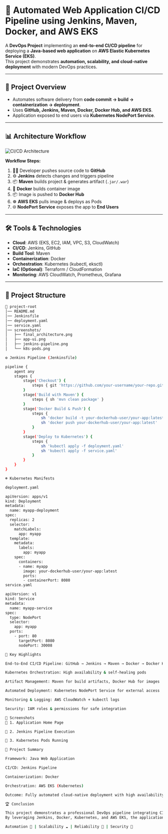 # 🚀 Automated Web Application CI/CD Pipeline using Jenkins, Maven, Docker, and AWS EKS

A **DevOps Project** implementing an **end-to-end CI/CD pipeline** for deploying a **Java-based web application** on **AWS Elastic Kubernetes Service (EKS)**.  
This project demonstrates **automation, scalability, and cloud-native deployment** with modern DevOps practices.

---

## 📌 Project Overview
- Automates software delivery from **code commit → build → containerization → deployment**.  
- Uses **GitHub, Jenkins, Maven, Docker, Docker Hub, and AWS EKS**.  
- Application exposed to end users via **Kubernetes NodePort Service**.  

---

## 📊 Architecture Workflow

![CI/CD Architecture](screenshots/final_architecture.png)

**Workflow Steps:**
1. 👨‍💻 Developer pushes source code to **GitHub**  
2. ⚙️ **Jenkins** detects changes and triggers pipeline  
3. 📦 **Maven** builds project & generates artifact (`.jar/.war`)  
4. 🐳 **Docker** builds container image  
5. 📦 Image is pushed to **Docker Hub**  
6. ☸️ **AWS EKS** pulls image & deploys as Pods  
7. 🌐 **NodePort Service** exposes the app to **End Users**

---

## 🛠️ Tools & Technologies
- **Cloud**: AWS (EKS, EC2, IAM, VPC, S3, CloudWatch)  
- **CI/CD**: Jenkins, GitHub  
- **Build Tool**: Maven  
- **Containerization**: Docker  
- **Orchestration**: Kubernetes (kubectl, eksctl)  
- **IaC (Optional)**: Terraform / CloudFormation  
- **Monitoring**: AWS CloudWatch, Prometheus, Grafana  

---

## 📂 Project Structure
```bash
📁 project-root
│── README.md
│── Jenkinsfile
│── deployment.yaml
│── service.yaml
│── screenshots/
│   ├── final_architecture.png
│   ├── app-ui.png
│   ├── jenkins-pipeline.png
│   └── k8s-pods.png

⚙️ Jenkins Pipeline (Jenkinsfile)

pipeline {
    agent any
    stages {
        stage('Checkout') {
            steps { git 'https://github.com/your-username/your-repo.git' }
        }
        stage('Build with Maven') {
            steps { sh 'mvn clean package' }
        }
        stage('Docker Build & Push') {
            steps {
                sh 'docker build -t your-dockerhub-user/your-app:latest .'
                sh 'docker push your-dockerhub-user/your-app:latest'
            }
        }
        stage('Deploy to Kubernetes') {
            steps {
                sh 'kubectl apply -f deployment.yaml'
                sh 'kubectl apply -f service.yaml'
            }
        }
    }
}

☸️ Kubernetes Manifests

deployment.yaml

apiVersion: apps/v1
kind: Deployment
metadata:
  name: myapp-deployment
spec:
  replicas: 2
  selector:
    matchLabels:
      app: myapp
  template:
    metadata:
      labels:
        app: myapp
    spec:
      containers:
      - name: myapp
        image: your-dockerhub-user/your-app:latest
        ports:
        - containerPort: 8080
service.yaml

apiVersion: v1
kind: Service
metadata:
  name: myapp-service
spec:
  type: NodePort
  selector:
    app: myapp
  ports:
    - port: 80
      targetPort: 8080
      nodePort: 30008

🌟 Key Highlights

End-to-End CI/CD Pipeline: GitHub → Jenkins → Maven → Docker → Docker Hub → AWS EKS

Kubernetes Orchestration: High availability & self-healing pods

Artifact Management: Maven for build artifacts, Docker Hub for images

Automated Deployment: Kubernetes NodePort Service for external access

Monitoring & Logging: AWS CloudWatch + kubectl logs

Security: IAM roles & permissions for safe integration

📸 Screenshots
🔹 1. Application Home Page

🔹 2. Jenkins Pipeline Execution

🔹 3. Kubernetes Pods Running

🎯 Project Summary

Framework: Java Web Application

CI/CD: Jenkins Pipeline

Containerization: Docker

Orchestration: AWS EKS (Kubernetes)

Outcome: Fully automated cloud-native deployment with high availability

🏆 Conclusion

This project demonstrates a professional DevOps pipeline integrating CI/CD, containerization, and cloud orchestration.
By leveraging Jenkins, Docker, Kubernetes, and AWS EKS, the application achieves:

Automation 🚀 | Scalability ☁️ | Reliability 🔧 | Security 🔐
